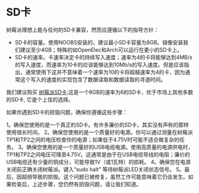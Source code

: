 # SD卡

树莓派理想上能与任何的SD卡兼容，然而应遵循以下的指导方针：
- SD卡的容量。使用NOOBS安装的，建议最小SD卡容量为8GB。镜像安装我们建议至少4GB；特殊的如OpenElec和Arch可以运行在更小的SD卡上。
- SD卡的速率。卡速率决定卡的持续写入速度；速率为4的卡将能够达到4MB/s的写入速度，而速率为10卡的应该能够达到10Mb/s的写入速度。但是应该指出，通常使用下这并不意味着一个速率为10的卡将超越速率为4的卡，因为通常这个写入的速度的实现包含了数据读取和数据读取的寻道时间。

我们建议购买 [树莓派SD卡](http://swag.raspberrypi.org/products/noobs-8gb-sd-card);这是一个8GB的速率为6的SD卡，优于市场上其他多数的SD卡, 它是个上佳的选择。

如果你遇到SD卡的损毁问题，确保你遵循这些步骤：

1。确保您使用的是一个真正的SD卡。有许多廉价的SD卡，其实没有声称的那样使用很长时间。
2。确保您使用的是一个质量好的电源。你可以通过测量在树莓派TP1和TP2之间的电压检查你的电源；如果低于4.75V时可能不适合做复杂的任务。
3。确保您使用的是一个质量好的USB电缆电源。使用高质量的电源供电时，TP1和TP2之间电压可降至4.75V。这通常是由于在USB电缆导线的电阻；廉价的USB电缆还有少量的铜成分，可能导致1V（或1瓦特）的损耗。
4。确保您在电源关闭前正确关闭树莓派。键入“sudo halt” 等待树莓派LED关闭状态信号。
5。最后，因超频导致的损毁。这个问题已被修复，虽然工作可能意味着它仍会发生。如果检查后，上述步骤，您仍然有损毁问题，请让我们知道。